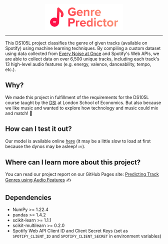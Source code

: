 <p align="center">
	<img src="https://raw.githubusercontent.com/iuven1s/ds105-project/main/img/logo.png" />
</p>

---

This DS105L project classifies the genre of given tracks (available on Spotify) using machine learning techniques. By compiling a custom dataset using data collected from [Every Noise at Once](https://everynoise.com) and Spotify's Web APIs, we are able to collect data on over 6,500 unique tracks, including each track's 13 high-level audio features (e.g. energy, valence, danceability, tempo, etc.).

## Why?
We made this project in fulfillment of the requirements for the DS105L course taught by the [DSI](https://www.lse.ac.uk/DSI) at London School of Economics. But also because we like music and wanted to explore how technology and music could mix and match! 🎵 

## How can I test it out?
Our model is available online [here](https://ds105.herokuapp.com) (it may be a little slow to load at first because the dynos may be asleep! 💤).

## Where can I learn more about this project?
You can read our project report on our GitHub Pages site: [Predicting Track Genres using Audio Features](https://iuven1s.github.io/ds105-project) ✍️

## Dependencies
- NumPy >= 1.22.4
- pandas >= 1.4.2
- scikit-learn >= 1.1.1
- scikit-multilearn >= 0.2.0
- Spotify Web API Client ID and Client Secret Keys (set as `SPOTIFY_CLIENT_ID` and `SPOTIFY_CLIENT_SECRET` in environment variables)
